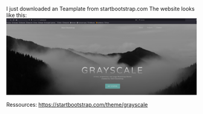 I just downloaded an Teamplate from startbootstrap.com
The website looks like this:
![Alt text](image.png)

Ressources: https://startbootstrap.com/theme/grayscale